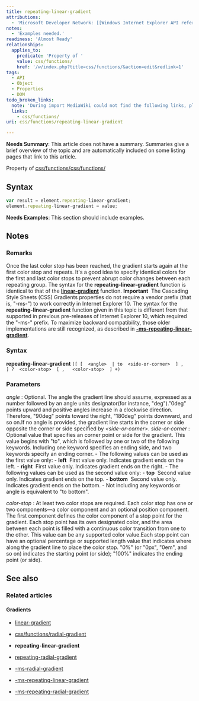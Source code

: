 ```yaml
---
title: repeating-linear-gradient
attributions:
  - 'Microsoft Developer Network: [[Windows Internet Explorer API reference](http://msdn.microsoft.com/en-us/library/ie/hh828809%28v=vs.85%29.aspx) Article]'
notes:
  - 'Examples needed.'
readiness: 'Almost Ready'
relationships:
  applies_to:
    predicate: 'Property of '
    value: css/functions/
    href: '/w/index.php?title=css/functions/&action=edit&redlink=1'
tags:
  - API
  - Object
  - Properties
  - DOM
todo_broken_links:
  note: 'During import MediaWiki could not find the following links, please fix and adjust this list.'
  links:
    - css/functions/
uri: css/functions/repeating-linear-gradient

---
```

**Needs Summary**: This article does not have a summary. Summaries give a brief overview of the topic and are automatically included on some listing pages that link to this article.

Property of [css/functions/](/w/index.php?title=css/functions/&action=edit&redlink=1)[css/functions/](/w/index.php?title=css/functions/&action=edit&redlink=1)

## Syntax

``` js
var result = element.repeating-linear-gradient;
element.repeating-linear-gradient = value;
```

**Needs Examples**: This section should include examples.

## Notes

### Remarks

Once the last color stop has been reached, the gradient starts again at the first color stop and repeats. It's a good idea to specify identical colors for the first and last color stops to prevent abrupt color changes between each repeating group. The syntax for the **repeating-linear-gradient** function is identical to that of the [**linear-gradient**](/css/linear-gradient) function. **Important**  The Cascading Style Sheets (CSS) Gradients properties do not require a vendor prefix (that is, "-ms-") to work correctly in Internet Explorer 10. The syntax for the **repeating-linear-gradient** function given in this topic is different from that supported in previous pre-releases of Internet Explorer 10, which required the "-ms-" prefix. To maximize backward compatibility, those older implementations are still recognized, as described in [**-ms-repeating-linear-gradient**](/css/properties/-ms-repeating-linear-gradient).

### Syntax

**repeating-linear-gradient** `([ [  <angle>  | to  <side-or-corner>  ] , ] ?  <color-stop>  [ ,   <color-stop>  ] +)`

### Parameters

*angle*
:   Optional. The angle the gradient line should assume, expressed as a number followed by an angle units designator(for instance, "deg")."0deg" points upward and positive angles increase in a clockwise direction. Therefore, "90deg" points toward the right, "180deg" points downward, and so on.If no angle is provided, the gradient line starts in the corner or side opposite the corner or side specified by *\<side-or-corner\>*.
*side-or-corner*
:   Optional value that specifies an corner point or side for the gradient. This value begins with "to", which is followed by one or two of the following keywords. Including one keyword specifies an ending side, and two keywords specify an ending corner.
    -   The following values can be used as the first value only:
        -   **left**  First value only. Indicates gradient ends on the left.
        -   **right**  First value only. Indicates gradient ends on the right.
    -   The following values can be used as the second value only:
        -   **top**  Second value only. Indicates gradient ends on the top.
        -   **bottom**  Second value only. Indicates gradient ends on the bottom.
    -   Not including any keywords or angle is equivalent to "to bottom".

*color-stop*
:   At least two color stops are required. Each color stop has one or two components—a color component and an optional position component. The first component defines the color component of a stop point for the gradient. Each stop point has its own designated color, and the area between each point is filled with a continuous color transition from one to the other. This value can be any supported color value.Each stop point can have an optional percentage or supported length value that indicates where along the gradient line to place the color stop. "0%" (or "0px", "0em", and so on) indicates the starting point (or side); "100%" indicates the ending point (or side).

## See also

### Related articles

#### Gradients

-   [linear-gradient](/css/functions/linear-gradient)

-   [css/functions/radial-gradient](/css/functions/radial-gradient)

-   **repeating-linear-gradient**

-   [repeating-radial-gradient](/css/functions/repeating-radial-gradient)

-   [-ms-radial-gradient](/css/properties/-ms-radial-gradient)

-   [-ms-repeating-linear-gradient](/css/properties/-ms-repeating-linear-gradient)

-   [-ms-repeating-radial-gradient](/css/properties/-ms-repeating-radial-gradient)
